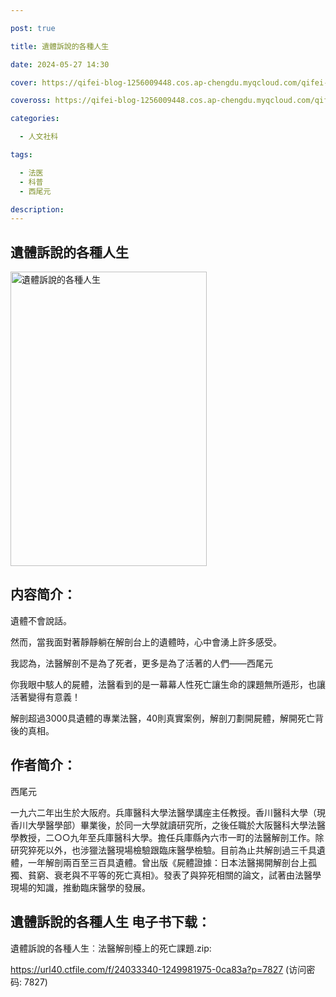 ```yaml
---

post: true

title: 遺體訴說的各種人生

date: 2024-05-27 14:30

cover: https://qifei-blog-1256009448.cos.ap-chengdu.myqcloud.com/qifei-blog/6613574a68eb93571359f9d2.jpg

coveross: https://qifei-blog-1256009448.cos.ap-chengdu.myqcloud.com/qifei-blog/6613574a68eb93571359f9d2.jpg

categories:

  - 人文社科

tags:

  - 法医
  - 科普
  - 西尾元

description:
---
```


## 遺體訴說的各種人生
<img alt="遺體訴說的各種人生 " class="aligncenter loading" data-was-processed="true" decoding="async" fetchpriority="high" height="471" src="https://qifei-blog-1256009448.cos.ap-chengdu.myqcloud.com/qifei-blog/6613574a68eb93571359f9d2.jpg" style="cursor: zoom-in;" width="314"/>

## 内容简介：

遺體不會說話。

然而，當我面對著靜靜躺在解剖台上的遺體時，心中會湧上許多感受。

我認為，法醫解剖不是為了死者，更多是為了活著的人們——西尾元

你我眼中駭人的屍體，法醫看到的是一幕幕人性死亡讓生命的課題無所遁形，也讓活著變得有意義！

解剖超過3000具遺體的專業法醫，40則真實案例，解剖刀劃開屍體，解開死亡背後的真相。

## 作者简介：

西尾元

一九六二年出生於大阪府。兵庫醫科大學法醫學講座主任教授。香川醫科大學（現香川大學醫學部）畢業後，於同一大學就讀研究所，之後任職於大阪醫科大學法醫學教授，二○○九年至兵庫醫科大學。擔任兵庫縣內六市一町的法醫解剖工作。除研究猝死以外，也涉獵法醫現場檢驗跟臨床醫學檢驗。目前為止共解剖過三千具遺體，一年解剖兩百至三百具遺體。曾出版《屍體證據：日本法醫揭開解剖台上孤獨、貧窮、衰老與不平等的死亡真相》。發表了與猝死相關的論文，試著由法醫學現場的知識，推動臨床醫學的發展。

## 遺體訴說的各種人生 电子书下载：
遺體訴說的各種人生︰法醫解剖檯上的死亡課題.zip: 

https://url40.ctfile.com/f/24033340-1249981975-0ca83a?p=7827 (访问密码: 7827)